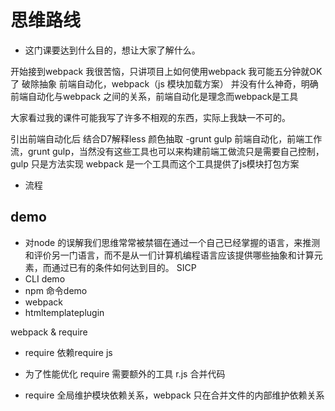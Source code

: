 # 思维路线

- 这门课要达到什么目的，想让大家了解什么。

开始接到webpack 我很苦恼，只讲项目上如何使用webpack 我可能五分钟就OK了
破除抽象 前端自动化，webpack（js 模块加载方案） 并没有什么神奇，明确前端自动化与webpack 之间的关系，前端自动化是理念而webpack是工具

大家看过我的课件可能我写了许多不相观的东西，实际上我缺一不可的。

引出前端自动化后 
结合D7解释less 颜色抽取
-grunt gulp
前端自动化，前端工作流，grunt gulp，当然没有这些工具也可以来构建前端工做流只是需要自己控制，gulp 只是方法实现
webpack 是一个工具而这个工具提供了js模块打包方案
- 流程

## demo
- 对node 的误解我们思维常常被禁锢在通过一个自己已经掌握的语言，来推测和评价另一门语言，而不是从一们计算机编程语言应该提供哪些抽象和计算元素，而通过已有的条件如何达到目的。
SICP
- CLI demo
- npm 命令demo
- webpack
- htmltemplateplugin



webpack & require

- require 依赖require js

- 为了性能优化 require 需要额外的工具 r.js 合并代码

- require 全局维护模块依赖关系，webpack 只在合并文件的内部维护依赖关系